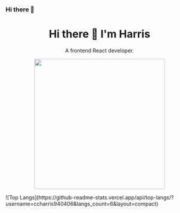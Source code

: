 ### Hi there 👋

<!--
**ccharris940406/ccharris940406** is a ✨ _special_ ✨ repository because its `README.md` (this file) appears on your GitHub profile.

Here are some ideas to get you started:

- 🔭 I’m currently working on ...
- 🌱 I’m currently learning ...
- 👯 I’m looking to collaborate on ...
- 🤔 I’m looking for help with ...
- 💬 Ask me about ...
- 📫 How to reach me: ...
- 😄 Pronouns: ...
- ⚡ Fun fact: ...
-->

<h1 align='center'>
  Hi there 👋 I'm Harris 
</h1>
<p align='center'>
  A frontend React developer.
</p>

<p align='center'>
  <a href="#"><img src="https://github-readme-stats.vercel.app/api?username=ccharris940406&show_icons=true&count_private=true&theme=dark" width="350"></a>
</p>

<div>
  ![Top Langs](https://github-readme-stats.vercel.app/api/top-langs/?username=ccharris940406&langs_count=6&layout=compact)
</div>

